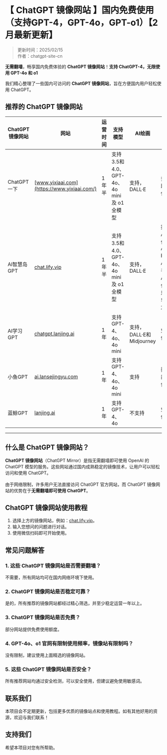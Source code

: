 # 【 ChatGPT 镜像网站 】国内免费使用（支持GPT-4，GPT-4o，GPT-o1）【2月最新更新】

> 更新时间：2025/02/15    
> 作者：chatgpt-site-cn  

**无需翻墙**，畅享国内免费体验的 **ChatGPT 镜像网站**！**支持 ChatGPT-4，无限使用 GPT-4o 和 o1**    

我们精心整理了一些国内可访问的 **ChatGPT 镜像网站**，旨在方便国内用户轻松使用 ChatGPT。

## 推荐的 ChatGPT 镜像网站

| ChatGPT 镜像网站 | 网站 | 运营时间 | 支持模型 | AI绘画 | 特色 |
|--------------------|-----------|------|------------|------------|------------|
| ChatGPT一下 | [www.yixiaai.com](https://www.yixiaai.com/) | 1年半 | 支持3.5和4.0、GPT-4o、4o mini及 o1全模型 | 支持，DALL·E | 扫码即可使用 | 
| AI智慧岛GPT | [chat.lify.vip](https://chat.lify.vip/) | 1年半 | 支持3.5和4.0、GPT-4o、4o mini及 o1全模型 | 支持，DALL·E | 提供 AI文件、AI PPT、AI助手、AI插件及思维导图功能 | 
| AI学习GPT | [chatgpt.lanjing.ai](https://chatgpt.lanjing.ai/) | 1年 | 支持 GPT-4、4o、4o mini | 支持，DALL·E和Midjourney | 免费体验 |
| 小鱼GPT | [ai.lansejingyu.com](https://ai.lansejingyu.com/) | 1年 | 支持 GPT-4、4o、4o mini | 支持 | 操作简单便捷 | 
| 蓝鲸GPT | [lanjing.ai](https://lanjing.ai/) | 1年 | 支持 GPT-4、4o | 不支持 | 免费体验 | 

---

## 什么是 ChatGPT 镜像网站？

**ChatGPT 镜像网站**（ChatGPT Mirror）是指无需翻墙即可使用 OpenAI 的 ChatGPT 模型的服务。这些网站通过国内成熟稳定的镜像技术，让用户可以轻松访问和使用 ChatGPT。<br />
<br />
由于网络限制，许多用户无法直接访问 ChatGPT 官方网站，而 ChatGPT 镜像网站的优势在于**无需翻墙即可使用 ChatGPT**。


## ChatGPT 镜像网站使用教程

1. 选择上方的镜像网站，例如：[chat.lify.vip](https://chat.lify.vip/)。
2. 输入您想问的问题进行对话。
3. 使用微信扫码即可开始使用。

## 常见问题解答

### 1. 这些 ChatGPT 镜像网站是否需要翻墙？
不需要，所有网站均可在国内网络环境下使用。

### 2. ChatGPT 镜像网站是否稳定可靠？
是的，所有推荐的镜像网站都经过精心筛选，并至少稳定运营一年以上。

### 3. ChatGPT 镜像网站是否免费？
部分网站提供免费使用额度。

### 4. GPT-4o、o1 官网有限制使用频率，镜像站有限制吗？
没有限制，建议使用上面精选的镜像网站。

### 5. 这些 ChatGPT 镜像网站是否安全？
所有推荐网站均通过安全检测，可以安全使用，但建议避免使用敏感词。

## 联系我们

本项目会不定期更新，包括更多优质的镜像站点和使用教程。如有其他好用的资源，欢迎与我们联系！

## 支持我们

希望本项目对您有所帮助。
